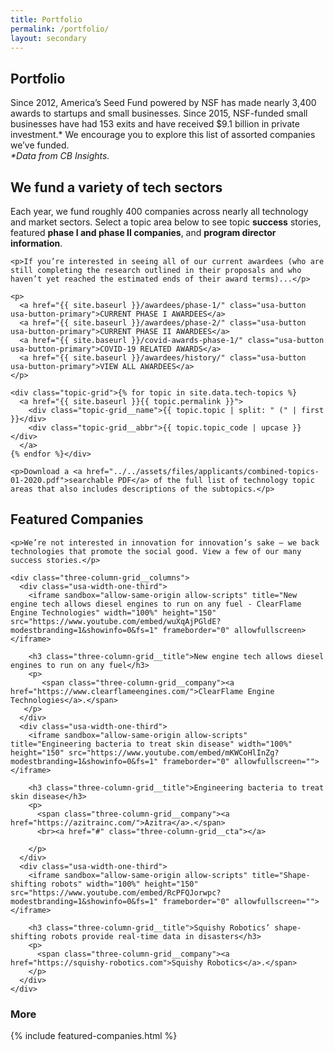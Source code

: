 ```yaml
---
title: Portfolio
permalink: /portfolio/
layout: secondary
---
```

<script type="text/javascript"> setTimeout(function(){var a=document.createElement("script"); var b=document.getElementsByTagName("script")[0]; a.src=document.location.protocol+"//script.crazyegg.com/pages/scripts/0041/5508.js?"+Math.floor(new Date().getTime()/3600000); a.async=true;a.type="text/javascript";b.parentNode.insertBefore(a,b)}, 1);</script>

<section class="section-header full-bleed-bg--blue">
  <div class="usa-section usa-content usa-grid">
    <h1 id="portfolio">Portfolio</h1>
    <p>
      Since 2012, America’s Seed Fund powered by NSF has made nearly 3,400 awards to startups and small businesses. Since 2015, NSF-funded small businesses have had 153 exits and have received $9.1 billion in private investment.* We encourage you to explore this list of assorted companies we’ve funded.<br>
      <span class="text-small" style="font-style:italic;">*Data from CB Insights.</span>
    </p>
  </div>
</section>

<section class="full-bleed-bg">
  <div class="usa-section usa-content usa-grid">
    <h2>We fund a variety of tech sectors</h2>
    <p class="text-medium">Each year, we fund roughly 400 companies across nearly all technology and market sectors. Select a topic area below to see topic <b>success</b> stories, featured <b>phase I and phase II companies</b>, and <b>program director information</b>.</p>

    <p>If you’re interested in seeing all of our current awardees (who are still completing the research outlined in their proposals and who haven’t yet reached the estimated ends of their award terms)...</p>

    <p>
      <a href="{{ site.baseurl }}/awardees/phase-1/" class="usa-button usa-button-primary">CURRENT PHASE I AWARDEES</a>
      <a href="{{ site.baseurl }}/awardees/phase-2/" class="usa-button usa-button-primary">CURRENT PHASE II AWARDEES</a>
      <a href="{{ site.baseurl }}/covid-awards-phase-1/" class="usa-button usa-button-primary">COVID-19 RELATED AWARDS</a>
      <a href="{{ site.baseurl }}/awardees/history/" class="usa-button usa-button-primary">VIEW ALL AWARDEES</a>
    </p>

    <div class="topic-grid">{% for topic in site.data.tech-topics %}
      <a href="{{ site.baseurl }}{{ topic.permalink }}">
        <div class="topic-grid__name">{{ topic.topic | split: " (" | first }}</div>
        <div class="topic-grid__abbr">{{ topic.topic_code | upcase }}</div>
      </a>
    {% endfor %}</div>

    <p>Download a <a href="../../assets/files/applicants/combined-topics-01-2020.pdf">searchable PDF</a> of the full list of technology topic areas that also includes descriptions of the subtopics.</p>
  </div>
</section>

<section class="full-bleed-bg--blue three-column-grid">
  <div class="usa-section usa-content usa-grid">
    <h2>Featured Companies</h2>

    <p>We’re not interested in innovation for innovation’s sake — we back technologies that promote the social good. View a few of our many success stories.</p>

    <div class="three-column-grid__columns">
      <div class="usa-width-one-third">
        <iframe sandbox="allow-same-origin allow-scripts" title="New engine tech allows diesel engines to run on any fuel - ClearFlame Engine Technologies" width="100%" height="150" src="https://www.youtube.com/embed/wuXqAjPGldE?modestbranding=1&showinfo=0&fs=1" frameborder="0" allowfullscreen></iframe>

        <h3 class="three-column-grid__title">New engine tech allows diesel engines to run on any fuel</h3>
        <p>
           <span class="three-column-grid__company"><a href="https://www.clearflameengines.com/">ClearFlame Engine Technologies</a>.</span>
       </p>
      </div>
      <div class="usa-width-one-third">
        <iframe sandbox="allow-same-origin allow-scripts" title="Engineering bacteria to treat skin disease" width="100%" height="150" src="https://www.youtube.com/embed/mKWCoHlInZg?modestbranding=1&showinfo=0&fs=1" frameborder="0" allowfullscreen=""></iframe>

        <h3 class="three-column-grid__title">Engineering bacteria to treat skin disease</h3>
        <p>
          <span class="three-column-grid__company"><a href="https://azitrainc.com/">Azitra</a>.</span>
          <br><a href="#" class="three-column-grid__cta"></a>
          
        </p>
      </div>
      <div class="usa-width-one-third">
        <iframe sandbox="allow-same-origin allow-scripts" title="Shape-shifting robots" width="100%" height="150" src="https://www.youtube.com/embed/RcPFQJorwpc?modestbranding=1&showinfo=0&fs=1" frameborder="0" allowfullscreen=""></iframe>

        <h3 class="three-column-grid__title">Squishy Robotics’ shape-shifting robots provide real-time data in disasters</h3>
        <p>
          <span class="three-column-grid__company"><a href="https://squishy-robotics.com">Squishy Robotics</a>.</span>
        </p>
      </div>
    </div>
  </div>
</section>

<section class="full-bleed-bg--blue">
  <div class="usa-section usa-content usa-grid">
    <h3>More</h3>
    {% include featured-companies.html %}
  </div>
</section>
